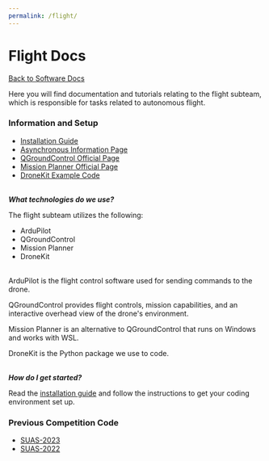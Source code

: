 ```yaml
---
permalink: /flight/
---
```


# Flight Docs

[Back to Software Docs](/docs/)

Here you will find documentation and tutorials relating to the flight subteam, which is
responsible for tasks related to autonomous flight.

### Information and Setup

-   [Installation Guide](/docs/flight/installation_guide/)
-   [Asynchronous Information Page](/docs/flight/asynchronous/)
-   [QGroundControl Official Page](https://docs.qgroundcontrol.com/master/en/index.html)
-   [Mission Planner Official Page](https://ardupilot.org/planner/)
-   [DroneKit Example Code](https://dronekit.netlify.app/examples/index.html)

\
**_What technologies do we use?_**

The flight subteam utilizes the following:

-   ArduPilot
-   QGroundControl
-   Mission Planner
-   DroneKit

\
ArduPilot is the flight control software used for sending commands to the drone.

QGroundControl provides flight controls, mission capabilities, and an interactive overhead
view of the drone's environment.

Mission Planner is an alternative to QGroundControl that runs on Windows and works with
WSL.

DroneKit is the Python package we use to code.

\
**_How do I get started?_**

Read the [installation guide](/docs/flight/installation_guide/) and follow the
instructions to get your coding environment set up.

### Previous Competition Code

-   [SUAS-2023](https://github.com/MissouriMRR/SUAS-2023/tree/develop/flight)
-   [SUAS-2022](https://github.com/MissouriMRR/SUAS-2022/tree/develop/flight)
